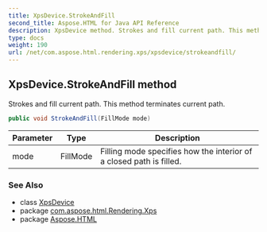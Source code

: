 ```yaml
---
title: XpsDevice.StrokeAndFill
second_title: Aspose.HTML for Java API Reference
description: XpsDevice method. Strokes and fill current path. This method terminates current path
type: docs
weight: 190
url: /net/com.aspose.html.rendering.xps/xpsdevice/strokeandfill/
---
```

## XpsDevice.StrokeAndFill method

Strokes and fill current path. This method terminates current path.

```java
public void StrokeAndFill(FillMode mode)
```

| Parameter | Type | Description |
| --- | --- | --- |
| mode | FillMode | Filling mode specifies how the interior of a closed path is filled. |

### See Also

* class [XpsDevice](../)
* package [com.aspose.html.Rendering.Xps](../../xpsdevice/)
* package [Aspose.HTML](../../../)

